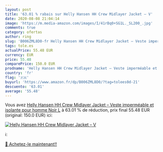 ```yaml
---
layout: post
title: '63.01 % rabais sur Helly Hansen HH Crew Midlayer Jacket – V'
date: 2020-08-08 21:04:14
image: 'https://m.media-amazon.com/images/I/41rBq0+SG1L._SL200_.jpg'
comments: true
category: ofertas
author: ring
slug: 'B006ZML8D0-fr Helly Hansen HH Crew Midlayer Jacket – Veste imperméable...'
tags: tole.es
actualPrice: 55.48 EUR
currency: EUR
price: 55.48
comparePrice: 150.0 EUR
prodname: 'Helly Hansen HH Crew Midlayer Jacket – Veste imperméable et isolante pour homme   Noir L'
country: 'fr'
flag: '🇫🇷'
buyurl: 'https://www.amazon.fr/dp/B006ZML8D0/?tag=tolees0d-21'
descuento: '63.01'
average: '55.48'
---
```


Vous avez [Helly Hansen HH Crew Midlayer Jacket – Veste imperméable et isolante pour homme   Noir L](https://www.amazon.fr/dp/B006ZML8D0/?tag=tolees0d-21)  à  63.01 % de réduction, prix final  55.48 EUR (original: 150.0 EUR) ici:

[![Helly Hansen HH Crew Midlayer Jacket – V](https://m.media-amazon.com/images/I/41rBq0+SG1L._SL200_.jpg)](https://www.amazon.fr/dp/B006ZML8D0/?tag=tolees0d-21)

ℹ️:


[🛒 Achetez-le maintenant!!](https://www.amazon.fr/dp/B006ZML8D0/?tag=tolees0d-21)
